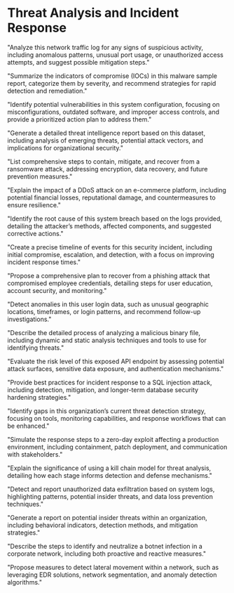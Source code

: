 # Threat Analysis and Incident Response

"Analyze this network traffic log for any signs of suspicious activity, including anomalous patterns, unusual port usage, or unauthorized access attempts, and suggest possible mitigation steps."

"Summarize the indicators of compromise (IOCs) in this malware sample report, categorize them by severity, and recommend strategies for rapid detection and remediation."

"Identify potential vulnerabilities in this system configuration, focusing on misconfigurations, outdated software, and improper access controls, and provide a prioritized action plan to address them."

"Generate a detailed threat intelligence report based on this dataset, including analysis of emerging threats, potential attack vectors, and implications for organizational security."

"List comprehensive steps to contain, mitigate, and recover from a ransomware attack, addressing encryption, data recovery, and future prevention measures."

"Explain the impact of a DDoS attack on an e-commerce platform, including potential financial losses, reputational damage, and countermeasures to ensure resilience."

"Identify the root cause of this system breach based on the logs provided, detailing the attacker’s methods, affected components, and suggested corrective actions."

"Create a precise timeline of events for this security incident, including initial compromise, escalation, and detection, with a focus on improving incident response times."

"Propose a comprehensive plan to recover from a phishing attack that compromised employee credentials, detailing steps for user education, account security, and monitoring."

"Detect anomalies in this user login data, such as unusual geographic locations, timeframes, or login patterns, and recommend follow-up investigations."

"Describe the detailed process of analyzing a malicious binary file, including dynamic and static analysis techniques and tools to use for identifying threats."

"Evaluate the risk level of this exposed API endpoint by assessing potential attack surfaces, sensitive data exposure, and authentication mechanisms."

"Provide best practices for incident response to a SQL injection attack, including detection, mitigation, and longer-term database security hardening strategies."

"Identify gaps in this organization’s current threat detection strategy, focusing on tools, monitoring capabilities, and response workflows that can be enhanced."

"Simulate the response steps to a zero-day exploit affecting a production environment, including containment, patch deployment, and communication with stakeholders."

"Explain the significance of using a kill chain model for threat analysis, detailing how each stage informs detection and defense mechanisms."

"Detect and report unauthorized data exfiltration based on system logs, highlighting patterns, potential insider threats, and data loss prevention techniques."

"Generate a report on potential insider threats within an organization, including behavioral indicators, detection methods, and mitigation strategies."

"Describe the steps to identify and neutralize a botnet infection in a corporate network, including both proactive and reactive measures."

"Propose measures to detect lateral movement within a network, such as leveraging EDR solutions, network segmentation, and anomaly detection algorithms."
